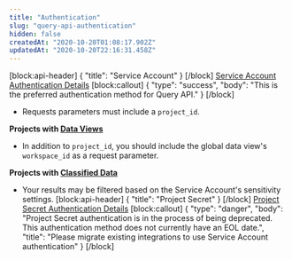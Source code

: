 ```yaml
---
title: "Authentication"
slug: "query-api-authentication"
hidden: false
createdAt: "2020-10-20T01:08:17.902Z"
updatedAt: "2020-10-20T22:16:31.458Z"
---
```

[block:api-header]
{
  "title": "Service Account"
}
[/block]
[Service Account Authentication Details](ref:authentication#service-account)
[block:callout]
{
  "type": "success",
  "body": "This is the preferred authentication method for Query API."
}
[/block]
- Requests parameters must include a `project_id`. 

**Projects with [Data Views](/admin/data-governance/data-views-data-classification#manage-data-view)**
- In addition to `project_id`, you should include the global data view's `workspace_id` as a request parameter.

**Projects with [Classified Data](https://help.mixpanel.com/hc/en-us/articles/360044295131-Data-Classification)**
- Your results may be filtered based on the Service Account's sensitivity settings.
[block:api-header]
{
  "title": "Project Secret"
}
[/block]
[Project Secret Authentication Details](ref:authentication#project-secret)
[block:callout]
{
  "type": "danger",
  "body": "Project Secret authentication is in the process of being deprecated. This authentication method does not currently have an EOL date.",
  "title": "Please migrate existing integrations to use Service Account authentication"
}
[/block]